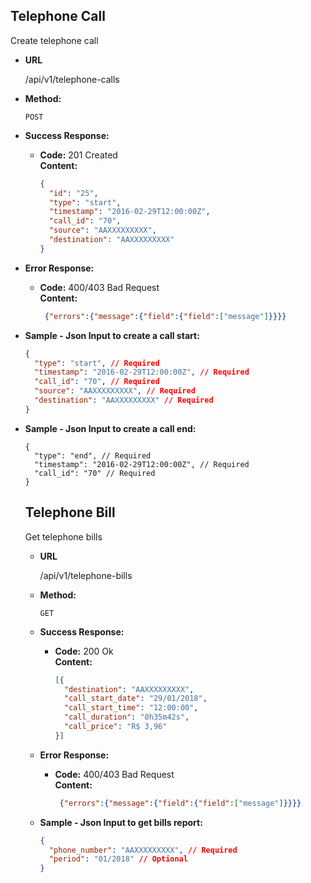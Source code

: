 **Telephone Call**
----
  Create telephone call

* **URL**

  /api/v1/telephone-calls

* **Method:**

  `POST`

* **Success Response:**

  * **Code:** 201 Created <br />
    **Content:**
    ``` json
    {
      "id": "25",
      "type": "start",
      "timestamp": "2016-02-29T12:00:00Z",
      "call_id": "70",
      "source": "AAXXXXXXXXX",
      "destination": "AAXXXXXXXXX"
    }
    ```

* **Error Response:**

  * **Code:** 400/403 Bad Request <br />
    **Content:**
    ``` json
     {"errors":{"message":{"field":{"field":["message"]}}}}
    ```

* **Sample - Json Input to create a call start:**

  ``` json
  {
    "type": "start", // Required
    "timestamp": "2016-02-29T12:00:00Z", // Required
    "call_id": "70", // Required
    "source": "AAXXXXXXXXX", // Required
    "destination": "AAXXXXXXXXX" // Required
  }
  ```

* **Sample - Json Input to create a call end:**

  ```
  {
    "type": "end", // Required
    "timestamp": "2016-02-29T12:00:00Z", // Required
    "call_id": "70" // Required
  }
  ```

  **Telephone Bill**
  ----
    Get telephone bills

  * **URL**

    /api/v1/telephone-bills

  * **Method:**

    `GET`

  * **Success Response:**

    * **Code:** 200 Ok <br />
      **Content:**
      ``` json
      [{
        "destination": "AAXXXXXXXXX",
        "call_start_date": "29/01/2018",
        "call_start_time": "12:00:00",
        "call_duration": "0h35m42s",
        "call_price": "R$ 3,96"
      }]
      ```

  * **Error Response:**

    * **Code:** 400/403 Bad Request <br />
      **Content:**
      ``` json
       {"errors":{"message":{"field":{"field":["message"]}}}}
      ```

  * **Sample - Json Input to get bills report:**

    ``` json
    {
      "phone_number": "AAXXXXXXXXX", // Required
      "period": "01/2018" // Optional
    }
    ```
